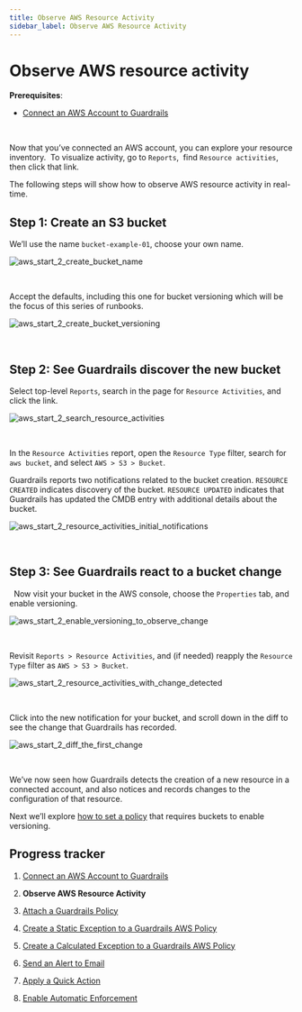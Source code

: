 ```yaml
---
title: Observe AWS Resource Activity
sidebar_label: Observe AWS Resource Activity
---
```



# Observe AWS resource activity

**Prerequisites**:

- [Connect an AWS Account to Guardrails](/guardrails/docs/getting-started/getting-started-aws/connect-an-account/)


 

Now that you’ve connected an AWS account, you can explore your resource inventory.  To visualize activity, go to `Reports`,  find `Resource activities`, then click that link. 

The following steps will show how to observe AWS resource activity in real-time.

## Step 1: Create an S3 bucket

We’ll use the name `bucket-example-01`, choose your own name.
<p><img alt="aws_start_2_create_bucket_name" src="/images/docs/guardrails/getting-started/getting-started-aws/observe-aws-activity/aws-start-2-create-bucket-name.png"/></p><br/>


Accept the defaults, including this one for bucket versioning which will be the focus of this series of runbooks.
<p><img alt="aws_start_2_create_bucket_versioning" src="/images/docs/guardrails/getting-started/getting-started-aws/observe-aws-activity/aws-start-2-create-bucket-versioning.png"/></p><br/>

## Step 2: See Guardrails discover the new bucket


Select top-level `Reports`, search in the page for `Resource Activities`, and click the link.
<p><img alt="aws_start_2_search_resource_activities" src="/images/docs/guardrails/getting-started/getting-started-aws/observe-aws-activity/aws-start-2-search-resource-activities.png"/></p><br/>

In the `Resource Activities` report, open the `Resource Type` filter, search for `aws bucket`, and select `AWS > S3 > Bucket`.

Guardrails reports two notifications related to the bucket creation. `RESOURCE CREATED` indicates discovery of the bucket. `RESOURCE UPDATED` indicates that Guardrails has updated the CMDB entry with additional details about the bucket.
<p><img alt="aws_start_2_resource_activities_initial_notifications" src="/images/docs/guardrails/getting-started/getting-started-aws/observe-aws-activity/aws-start-2-resource-activities-initial-notifications.png"/></p><br/>

## Step 3: See Guardrails react to a bucket change

 
Now visit your bucket in the AWS console, choose the `Properties` tab, and enable versioning.
<p><img alt="aws_start_2_enable_versioning_to_observe_change" src="/images/docs/guardrails/getting-started/getting-started-aws/observe-aws-activity/aws-start-2-enable-versioning-to-observe-change.png"/></p><br/>

Revisit `Reports > Resource Activities`, and (if needed) reapply the `Resource Type` filter as `AWS > S3 > Bucket`.
<p><img alt="aws_start_2_resource_activities_with_change_detected" src="/images/docs/guardrails/getting-started/getting-started-aws/observe-aws-activity/aws-start-2-resource-activities-with-change-detected.png"/></p><br/>

Click into the new notification for your bucket, and scroll down in the diff to see the change that Guardrails has recorded.
<p><img alt="aws_start_2_diff_the_first_change" src="/images/docs/guardrails/getting-started/getting-started-aws/observe-aws-activity/aws-start-2-diff-the-first-change.png"/></p><br/>

We’ve now seen how Guardrails detects the creation of a new resource in a connected account, and also notices and records changes to the configuration of that resource.

Next we’ll explore [how to set a policy](/guardrails/docs/getting-started/getting-started-aws/attach-a-policy) that requires buckets to enable versioning.


## Progress tracker

1. [Connect an AWS Account to Guardrails](/guardrails/docs/getting-started/getting-started-aws/connect-an-account/)

2. **Observe AWS Resource Activity**

3. [Attach a Guardrails Policy](/guardrails/docs/getting-started/getting-started-aws/attach-a-policy/)

4. [Create a Static Exception to a Guardrails AWS Policy](/guardrails/docs/getting-started/getting-started-aws/create-static-exception/)

5. [Create a Calculated Exception to a Guardrails AWS Policy](/guardrails/docs/getting-started/getting-started-aws/create-calculated-exception/)

6. [Send an Alert to Email](/guardrails/docs/getting-started/getting-started-aws/send-alert-to-email/)

7. [Apply a Quick Action](/guardrails/docs/getting-started/getting-started-aws/apply-quick-action/)

8. [Enable Automatic Enforcement](/guardrails/docs/getting-started/getting-started-aws/enable-enforcement/)
